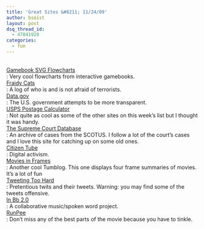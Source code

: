 ```yaml
---
title: 'Great Sites &#8211; 11/24/09'
author: bsoist
layout: post
dsq_thread_id:
  - 47841920
categories:
  - fun
---
```

[  
Gamebook SVG Flowcharts  
][1]
:   Very cool flowcharts from interactive gamebooks. 
[  
Fraidy Cats  
][2]
:   A log of who is and is not afraid of terrorists. 
[  
Data.gov  
][3]
:   The U.S. government attempts to be more transparent. 
[  
USPS Postage Calculator  
][4]
:   Not quite as cool as some of the other sites on this week&#8217;s list but I thought it was handy. 
[  
The Supreme Court Database  
][5]
:   An archive of cases from the SCOTUS. I follow a lot of the court&#8217;s cases and I love this site for catching up on some old ones. 
[  
Citizen Tube  
][6]
:   Digital activism. 
[  
Movies in Frames  
][7]
:   Another cool Tumblog. This one displays four frame summaries of movies. It&#8217;s a lot of fun 
[  
Tweeting Too Hard  
][8]
:   Pretentious twits and their tweets. Warning: you may find some of the tweets offensive. 
[  
In Bb 2.0  
][9]
:   A collaborative music/spoken word project. 
[  
RunPee  
][10]
:   Don&#8217;t miss any of the best parts of the movie because you have to tinkle.

 [1]: http://outspaced.fightingfantasy.org/SVG_Flowcharts/main.html
 [2]: http://fraidycats.tumblr.com/
 [3]: http://www.data.gov/
 [4]: http://ircalc.usps.gov/
 [5]: http://scdb.wustl.edu/
 [6]: http://www.citizentube.com/
 [7]: http://moviesinframes.tumblr.com/
 [8]: http://tweetingtoohard.com/
 [9]: http://www.inbflat.net/
 [10]: http://www.runpee.com/#app=845b&#038;e1bd-RunPeeID=0.0.0&#038;e785-selectedIndex=0
